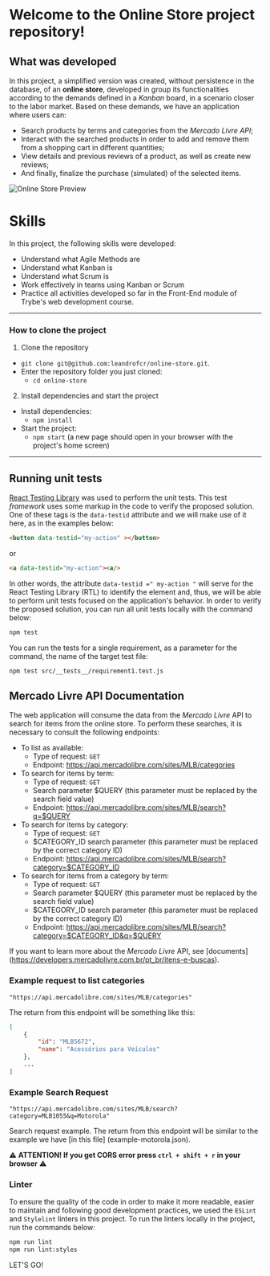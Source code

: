 # Welcome to the Online Store project repository!


## What was developed

In this project, a simplified version was created, without persistence in the database, of an **online store**, developed in group its functionalities according to the demands defined in a _Kanban_ board, in a scenario closer to the labor market. Based on these demands, we have an application where users can:

  - Search products by terms and categories from the _Mercado Livre API_;
  - Interact with the searched products in order to add and remove them from a shopping cart in different quantities;
  - View details and previous reviews of a product, as well as create new reviews;
  - And finally, finalize the purchase (simulated) of the selected items.


![Online Store Preview](https://github.com/leandrofcr/online-store/blob/main/preview.gif)

# Skills

In this project, the following skills were developed:

* Understand what Agile Methods are
* Understand what Kanban is
* Understand what Scrum is
* Work effectively in teams using Kanban or Scrum
* Practice all activities developed so far in the Front-End module of Trybe's web development course.

---

### How to clone the project

1. Clone the repository
  * `git clone git@github.com:leandrofcr/online-store.git`.
  * Enter the repository folder you just cloned:
    * `cd online-store`

2. Install dependencies and start the project
  * Install dependencies:
    * `npm install`
  * Start the project:
    * `npm start` (a new page should open in your browser with the project's home screen)


---

## Running unit tests

[React Testing Library](https://testing-library.com/docs/react-testing-library/intro) was used to perform the unit tests. This test _framework_ uses some markup in the code to verify the proposed solution. One of these tags is the `data-testid` attribute and we will make use of it here, as in the examples below:

```html
<button data-testid="my-action" ></button>
```

or

```html
<a data-testid="my-action"><a/>
```

In other words, the attribute `data-testid =" my-action "` will serve for the React Testing Library (RTL) to identify the element and, thus, we will be able to perform unit tests focused on the application's behavior. In order to verify the proposed solution, you can run all unit tests locally with the command below:

```bash
npm test
```

You can run the tests for a single requirement, as a parameter for the command, the name of the target test file:

```bash
npm test src/__tests__/requirement1.test.js
```

## Mercado Livre API Documentation
The web application will consume the data from the _Mercado Livre_ API to search for items from the online store. To perform these searches, it is necessary to consult the following endpoints:

- To list as available:
  - Type of request: `GET`
  - Endpoint: https://api.mercadolibre.com/sites/MLB/categories
- To search for items by term:
  - Type of request: `GET`
  - Search parameter $QUERY (this parameter must be replaced by the search field value)
  - Endpoint: https://api.mercadolibre.com/sites/MLB/search?q=$QUERY
- To search for items by category:
  - Type of request: `GET`
  - $CATEGORY_ID search parameter (this parameter must be replaced by the correct category ID)
  - Endpoint: https://api.mercadolibre.com/sites/MLB/search?category=$CATEGORY_ID
- To search for items from a category by term:
  - Type of request: `GET`
  - Search parameter $QUERY (this parameter must be replaced by the search field value)
  - $CATEGORY_ID search parameter (this parameter must be replaced by the correct category ID)
  - Endpoint: https://api.mercadolibre.com/sites/MLB/search?category=$CATEGORY_ID&q=$QUERY

If you want to learn more about the _Mercado Livre_ API, see [documents] (https://developers.mercadolivre.com.br/pt_br/itens-e-buscas).

### Example request to list categories

```
"https://api.mercadolibre.com/sites/MLB/categories"
```

The return from this endpoint will be something like this:

```json
[
    {
        "id": "MLB5672",
        "name": "Acessórios para Veículos"
    },
    ...
]
```

### Example Search Request

```
"https://api.mercadolibre.com/sites/MLB/search?category=MLB1055&q=Motorola"
```

 Search request example. The return from this endpoint will be similar to the example we have [in this file] (example-motorola.json). 

⚠ **ATTENTION! If you get CORS error press `ctrl + shift + r` in your browser** ⚠

### Linter

To ensure the quality of the code in order to make it more readable, easier to maintain and following good development practices, we used the `ESLint` and `Stylelint` linters in this project. To run the linters locally in the project, run the commands below:

```bash
npm run lint
npm run lint:styles
```

LET'S GO!
